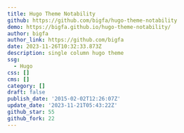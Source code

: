 ```yaml
---
title: Hugo Theme Notability
github: https://github.com/bigfa/hugo-theme-notability
demo: https://bigfa.github.io/hugo-theme-notability/
author: bigfa
author_link: https://github.com/bigfa
date: 2023-11-26T10:32:33.873Z
description: single column hugo theme
ssg:
  - Hugo
css: []
cms: []
category: []
draft: false
publish_date: '2015-02-02T12:26:07Z'
update_date: '2023-11-21T05:43:22Z'
github_star: 55
github_fork: 22
---
```

